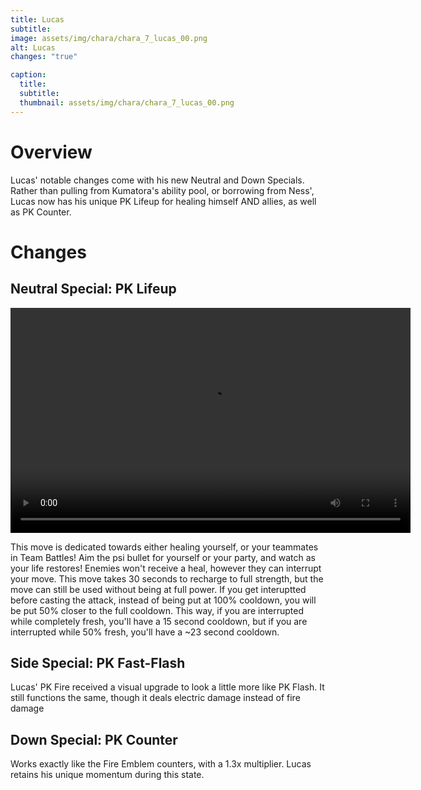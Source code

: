 ```yaml
---
title: Lucas
subtitle: 
image: assets/img/chara/chara_7_lucas_00.png
alt: Lucas
changes: "true"

caption:
  title:
  subtitle: 
  thumbnail: assets/img/chara/chara_7_lucas_00.png
---
```


# Overview 

Lucas' notable changes come with his new Neutral and Down Specials. Rather than pulling from Kumatora's ability pool, or borrowing from Ness', Lucas now has his unique PK Lifeup for healing himself AND allies, as well as PK Counter.


# Changes

## Neutral Special: PK Lifeup
<video src="https://csharpm7.github.io/Ultimate14/assets/img/videos/lucas_specialn.mp4" width="640" height="360" controls></video>

This move is dedicated towards either healing yourself, or your teammates in Team Battles! Aim the psi bullet for yourself or your party, and watch as your life restores! Enemies won't receive a heal, however they can interrupt your move. This move takes 30 seconds to recharge to full strength, but the move can still be used without being at full power. If you get interuptted before casting the attack, instead of being put at 100% cooldown, you will be put 50% closer to the full cooldown. This way, if you are interrupted while completely fresh, you'll have a 15 second cooldown, but if you are interrupted while 50% fresh, you'll have a ~23 second cooldown.

## Side Special: PK Fast-Flash

Lucas' PK Fire received a visual upgrade to look a little more like PK Flash. It still functions the same, though it deals electric damage instead of fire damage

## Down Special: PK Counter

Works exactly like the Fire Emblem counters, with a 1.3x multiplier. Lucas retains his unique momentum during this state.